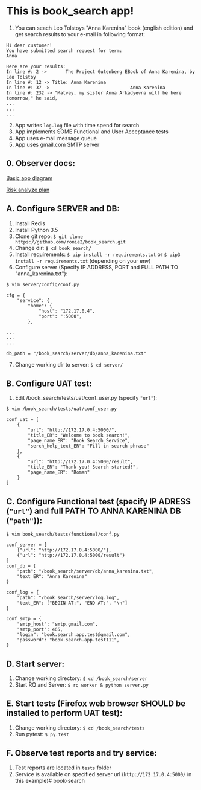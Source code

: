 # This is book_search app!
1. You can seach Leo Tolstoys "Anna Karenina" book (english edition) and get search results to your e-mail in following format:
```
Hi dear customer!
You have submitted search request for term:
Anna

Here are your results:
In line #: 2 -> ﻿      The Project Gutenberg EBook of Anna Karenina, by Leo Tolstoy
In line #: 12 -> Title: Anna Karenina
In line #: 37 ->                              Anna Karenina
In line #: 232 -> "Matvey, my sister Anna Arkadyevna will be here tomorrow," he said,
...
...
...
```
2. App writes ```log.log``` file with time spend for search
3. App implements SOME Functional and User Acceptance tests
4. App uses e-mail message queue
5. App uses gmail.com SMTP server


## 0. Observer docs:
[Basic app diagram](https://github.com/ronie2/book_search/blob/master/testing_docs/scheme.pdf)
 
[Risk analyze plan](https://github.com/ronie2/book_search/blob/master/testing_docs/risks.pdf)

## A. Configure SERVER and DB:

1. Install Redis 
2. Install Python 3.5
3. Clone git repo: ```$ git clone https://github.com/ronie2/book_search.git```
4. Change dir: ```$ cd book_search/```
5. Install requirements: ```$ pip install -r requirements.txt``` or ```$ pip3 install -r requirements.txt``` (depending on your env)
6. Configure server (Specify IP ADDRESS, PORT and FULL PATH TO "anna_karenina.txt"):
```
$ vim server/config/conf.py
```
```
cfg = {
    "service": {
        "home": {
            "host": "172.17.0.4",
            "port": ":5000",
        },

...
...
...

db_path = "/book_search/server/db/anna_karenina.txt"
```
7. Change working dir to server: ```$ cd server/```

## B. Configure UAT test:
1. Edit /book_search/tests/uat/conf_user.py (specify ```"url"```):
```
$ vim /book_search/tests/uat/conf_user.py
```
```
conf_uat = [
    {
        "url": "http://172.17.0.4:5000/",
        "title_ER": "Welcome to book search!",
        "page_name_ER": "Book Search Service",
        "serch_help_text_ER": "Fill in search phrase"
    },
    {
        "url": "http://172.17.0.4:5000/result",
        "title_ER": "Thank you! Search started!",
        "page_name_ER": "Roman"
    }
]
```

## C. Configure Functional test (specify IP ADRESS (```"url"```) and full PATH TO ANNA KARENINA DB (```"path"```)):
```
$ vim book_search/tests/functional/conf.py
```
```
conf_server = [
    {"url": "http://172.17.0.4:5000/"},
    {"url": "http://172.17.0.4:5000/result"}
]
conf_db = {
    "path": "/book_search/server/db/anna_karenina.txt",
    "text_ER": "Anna Karenina"
}

conf_log = {
    "path": "/book_search/server/log.log",
    "text_ER": ["BEGIN AT:", "END AT:", "\n"]
}

conf_smtp = {
    "smtp_host": "smtp.gmail.com",
    "smtp_port": 465,
    "login": "book.search.app.test@gmail.com",
    "password": "book.search.app.test111",
}
```
## D. Start server:
1. Change working directory: ```$ cd /book_search/server```
2. Start RQ and Server: ```$ rq worker & python server.py```

## E. Start tests (Firefox web browser SHOULD be installed to perform UAT test):
1. Change working directory: ```$ cd /book_search/tests```
2. Run pytest: ```$ py.test```

## F. Observe test reports and try service:
1. Test reports are located in ```tests``` folder
2. Service is available on specified server url (```http://172.17.0.4:5000/``` in this example)# book-search
